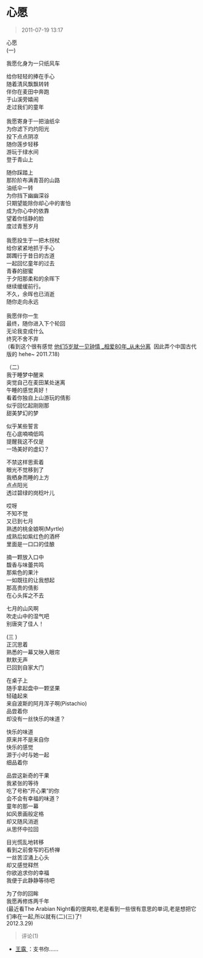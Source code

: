 # 心愿
> 2011-07-19 13:17


  
心愿  
(一)

我愿化身为一只纸风车

给你轻轻的捧在手心  
随着清风飘飘转转  
伴你在麦田中奔跑  
于山溪旁嬉闹  
走过我们的童年  
   
我愿寄身于一把油纸伞  
为你滤下灼灼阳光  
投下点点阴凉  
随你莲步轻移  
游玩于绿水间  
登于青山上  
  
随你踩踏上  
那阶阶布满青苔的山路  
油纸伞一转  
为你挡下幽幽深谷  
只期望能除你却心中的害怕  
成为你心中的依靠  
望着你恬静的脸  
度过青葱岁月  
   
我愿投生于一把木拐杖  
给你紧紧地抓于手心  
踯躅行于昔日的古道  
一起回忆童年的过去  
青春的甜蜜  
于夕阳那柔和的余晖下  
继续缓缓前行。  
不久，余晖也已消逝  
随你走向永远  
   
我愿伴你一生  
最终，随你进入下个轮回  
无论我变成什么  
终究不舍不弃  
 (看到这个很有感觉 [他们5岁就一见钟情 _相爱80年_从未分离](http://www.tianshannet.com.cn/homepage/content/2010-01/27/content_4745695.htm)  因此弄个中国古代版的 hehe~ 2011.7.18)  
  
（二）  
我于睡梦中醒来  
突觉自己在麦田某处迷离  
午睡的感觉真好！  
看着你独自上山游玩的倩影  
似乎回忆起刚刚那  
甜美梦幻的梦  
  
似乎某些誓言  
在心底喃喃低鸣  
提醒我这不仅是  
一场美好的虚幻？  
  
不禁这样思索着  
眼光不觉移到了  
我栖身而睡的上方  
点点阳光  
透过碧绿的岗稔叶儿  
  
哎呀  
不知不觉  
又已到七月  
熟透的桃金娘啊(Myrtle)  
成熟后如紫红色的酒杯  
里面是一口口的佳酿  
  
摘一颗放入口中  
馥香与味蕾共鸣  
那紫色的果汁  
一如既往的让我想起  
那高贵的倩影  
在心头挥之不去  
  
七月的山风啊  
吹走山中的湿气吧  
别唐突了佳人！  
  
(三 )  
正沉思着  
熟悉的一幕又映入眼帘  
默默无声  
已回到自家大门  
  
在桌子上  
随手拿起盘中一颗坚果  
轻磕起来  
来自波斯的阿月浑子啊(Pistachio)  
品尝着你  
却没有一丝快乐的味道？  
  
  
快乐的味道  
原来并不是来自你  
快乐的感觉  
源于小时与她一起  
细品着你  
  
品尝这新奇的干果  
我紧张的等待  
吃了号称“开心果”的你  
会不会有幸福的味道？  
童年的那一幕  
如风景画般定格  
却又随风消逝  
从思怀中拉回  
  
  
目光慌乱地转移  
看到之前誊写的石桥禅  
一丝苦涩涌上心头  
却又感觉释然  
你欲追求你的幸福  
我便于此静静等待吧  
  
为了你的回眸  
我愿再修炼两千年  
(最近看The Arabian Night看的很爽啦,老是看到一些很有意思的单词,老是想把它们串在一起,所以就有(二)(三)了!  
2012.3.29)
> 评论(1)


* [王露 ](https://user.qzone.qq.com/827018764)：支书你…… 